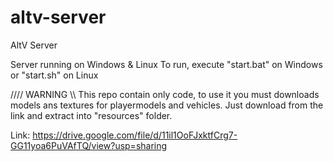 # altv-server
 AltV Server

Server running on Windows & Linux
To run, execute "start.bat" on Windows or "start.sh" on Linux


////    WARNING    \\\\
This repo contain only code, to use it you must downloads models ans textures for playermodels and vehicles.
Just download from the link and extract into "resources" folder.

Link: https://drive.google.com/file/d/11il1OoFJxktfCrg7-GG11yoa6PuVAfTQ/view?usp=sharing
